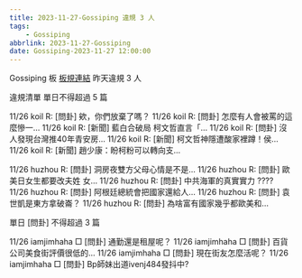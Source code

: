 ```yaml
---
title: 2023-11-27-Gossiping 違規 3 人
tags:
    - Gossiping
abbrlink: 2023-11-27-Gossiping
date: Gossiping-2023-11-27 12:00:00
---
```

Gossiping 板 [板規連結](https://www.ptt.cc/bbs/Gossiping/M.1637425085.A.07D.html)
昨天違規 3 人
<!-- more -->

違規清單
單日不得超過 5 篇

11/26 koil R: [問卦] 欸，你們放棄了嗎？
11/26 koil R: [問卦] 怎麼有人會被罵的這麼慘一…
11/26 koil R: [新聞] 藍白合破局 柯文哲直言「…
11/26 koil R: [問卦] 沒人發現台灣推40年青安房…
11/26 koil R: [新聞] 柯文哲神隱遭酸家裡蹲！侯…
11/26 koil R: [新聞] 趙少康：盼柯粉可以轉向支…

11/26 huzhou R: [問卦] 洞房夜雙方父母心情是不是…
11/26 huzhou R: [問卦] 歐美日女生都要改夫姓 女…
11/26 huzhou R: [問卦] 中共海軍的真實實力 ????
11/26 huzhou R: [問卦] 阿根廷總統會把國家還給人…
11/26 huzhou R: [問卦] 袁世凱是東方拿破崙？
11/26 huzhou R: [問卦] 為啥富有國家幾乎都歐美和…

單日 [問卦] 不得超過 3 篇

11/26 iamjimhaha □ [問卦] 通勤還是租屋呢？
11/26 iamjimhaha □ [問卦] 百貨公司美食街評價很低的…
11/26 iamjimhaha □ [問卦] 現在街友怎麼活呢？
11/26 iamjimhaha □ [問卦] Bp師妹出道ivenj484發抖中?